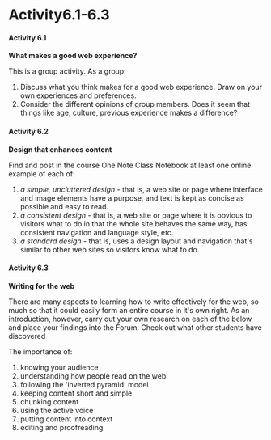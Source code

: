# Activity6.1-6.3



#### Activity 6.1

**What makes a good web experience?**

This is a group activity. As a group:

1. Discuss what you think makes for a good web experience. Draw on your own experiences and preferences.
2. Consider the different opinions of group members. Does it seem that things like age, culture, previous experience makes a difference?



#### Activity 6.2

**Design that enhances content**

Find and post in the course One Note Class Notebook at least one online example of each of:

1. _a simple, uncluttered design -_ that is, a web site or page where interface and image elements have a purpose, and text is kept as concise as possible and easy to read.
2. _a consistent design -_ that is, a web site or page where it is obvious to visitors what to do in that the whole site behaves the same way, has consistent navigation and language style, etc.
3. _a standard design -_ that is, uses a design layout and navigation that's similar to other web sites so visitors know what to do.



#### Activity 6.3

**Writing for the web**

There are many aspects to learning how to write effectively for the web, so much so that it could easily form an entire course in it's own right. As an introduction, however, carry out your own research on each of the below and place your findings into the Forum. Check out what other students have discovered

The importance of:

1. knowing your audience
2. understanding how people read on the web
3. following the 'inverted pyramid' model
4. keeping content short and simple
5. chunking content
6. using the active voice
7. putting content into context
8. editing and proofreading

